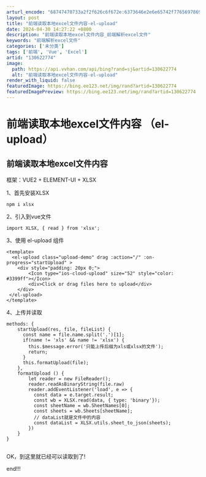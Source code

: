 ```yaml
---
arturl_encode: "68747470733a2f2f626c6f672e:6373646e2e6e65742f77656978696e5f34353636313835382f:61727469636c652f64657461696c732f313330363232373734"
layout: post
title: "前端读取本地excel文件内容-el-upload"
date: 2024-04-30 14:27:22 +0800
description: "前端读取本地excel文件内容_前端解析excel文件"
keywords: "前端解析excel文件"
categories: ['未分类']
tags: ['前端', 'Vue', 'Excel']
artid: "130622774"
image:
  path: https://api.vvhan.com/api/bing?rand=sj&artid=130622774
  alt: "前端读取本地excel文件内容-el-upload"
render_with_liquid: false
featuredImage: https://bing.ee123.net/img/rand?artid=130622774
featuredImagePreview: https://bing.ee123.net/img/rand?artid=130622774
---
```


# 前端读取本地excel文件内容 （el-upload）

## 前端读取本地excel文件内容

框架：VUE2 + ELEMENT-UI + XLSX
  
1、首先安装XLSX

```
npm i xlsx

```

2、引入到vue文件

```
import XLSX, { read } from 'xlsx';

```

3、使用 el-upload 组件

```
<template>
  <el-upload class="upload-demo" drag :action="/" :on-progress="startUpload" >
    <div style="padding: 20px 0;">
        <Icon type="ios-cloud-upload" size="52" style="color: #3399ff"></Icon>
        <div>Click or drag files here to upload</div>
    </div>   
 </el-upload>
</template>

```

4、上传并读取

```
methods: {
	startUpload(res, file, fileList) {
	  const name = file.name.split('.')[1];
	  if(name != 'xls' && name != 'xlsx') {
	    this.$message.error('只能上传后缀为xls或xlsx的文件');
	    return;
	  }
	  this.formatUpload(file);
	},
	formatUpload () {
		let reader = new FileReader();
	    reader.readAsBinaryString(file.raw)
	    reader.addEventListener('load', e => {
	      const data = e.target.result;
	      const wb = XLSX.read(data, { type: 'binary'});
	      const sheetName = wb.SheetNames[0];
	      const sheets = wb.Sheets[sheetName];
	      // dataList就是文件中的内容
	      const dataList = XLSX.utils.sheet_to_json(sheets);
	    })
	}
}


```

OK，到这里就已经可以读取到了!
  
end!!!